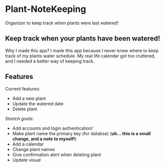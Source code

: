 # Plant-NoteKeeping
Organizer to keep track when plants were last watered!

## Keep track when your plants have been watered!

Why I made this app?
I made this app because I never knew where to keep track of my plants water schedule. 
My real life calendar got too cluttered, and I needed a better way of keeping track. 

## Features

Current features:
- Add a new plant
- Update the watered date
- Delete plant

*Stretch goals*:
- Add accounts and login authentication!
- Make plant name the primary key (for databse) (**uh... this is a small change, and a note to myself!**)
- Add a calendar
- Change plant names
- Give confirmation alert when deleting plant
- Update visual
